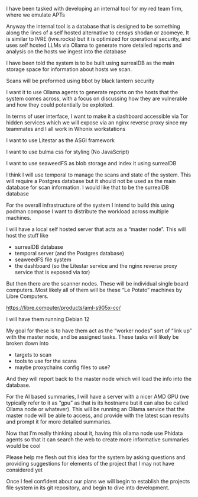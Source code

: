 I have been tasked with developing an internal tool for my red team firm, where we emulate APTs 

Anyway the internal tool is a database that is designed to be something along the lines of a self hosted alternative to censys shodan or zoomeye. It is similar to IVRE (ivre.rocks) but it is optimized for operational security, and uses self hosted LLMs via Ollama to generate more detailed reports and analysis on the hosts we ingest into the database 

I have been told the system is to be built using surrealDB as the main storage space for information about hosts we scan.

Scans will be preformed using bbot by black lantern security 


I want it to use Ollama agents to generate reports on the hosts that the system comes across, with a focus on discussing how they are vulnerable and how they could potentially be exploited. 


In terms of user interface, I want to make it a dashboard accessible via Tor hidden services which we will expose via an nginx reverse proxy since my teammates and I all work in Whonix workstations

I want to use Litestar as the ASGI framework 

I want to use bulma css for styling (No JavaScript)

I want to use seaweedFS as blob storage and index it using surrealDB 

I think I will use temporal to manage the scans and state of the system. This will require a Postgres database but it should not be used as the main database for scan information. I would like that to be the surrealDB database 

For the overall infrastructure of the system I intend to build this using podman compose 
I want to distribute the workload across multiple machines. 

I will have a local self hosted server that acts as a “master node”. This will host the stuff like 
- surrealDB database
- temporal server (and the Postgres database)
- seaweedFS file system
- the dashboard (so the Litestar service and the nginx reverse proxy service that is exposed via tor)

But then there are the scanner nodes. These will be individual single board computers. Most likely all of them will be these “Le Potato” machines by Libre Computers.

https://libre.computer/products/aml-s905x-cc/

I will have them running Debian 12

My goal for these is to have them act as the “worker nodes” sort of “link up” with the master node, and be assigned tasks. These tasks will likely be broken down into 

- targets to scan
- tools to use for the scans
- maybe proxychains config files to use? 

And they will report back to the master node which will load the info into the database.


For the AI based summaries, I will have a server with a nicer AMD GPU (we typically refer to it as “gpu” as that is its hostname but it can also be called Ollama node or whatever). This will be running an Ollama service that the master node will be able to access, and provide with the latest scan results and prompt it for more detailed summaries.


Now that I’m really thinking about it, having this ollama node use Phidata agents so that it can search the web to create more informative summaries would be cool 

Please help me flesh out this idea for the system by asking questions and providing suggestions for elements of the project that I may not have considered yet

Once I feel confident about our plans we will begin to establish the projects file system in its git repository, and begin to dive into development. 